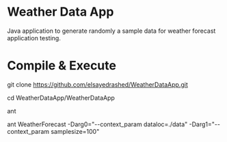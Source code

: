 # Weather Data App

Java application to generate randomly a sample data for weather forecast application testing.

# Compile & Execute

git clone https://github.com/elsayedrashed/WeatherDataApp.git

cd WeatherDataApp/WeatherDataApp

ant

ant WeatherForecast -Darg0="--context_param dataloc=./data" -Darg1="--context_param samplesize=100" 

